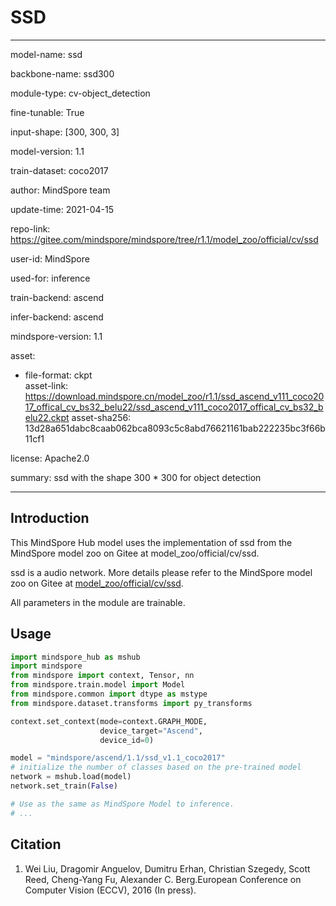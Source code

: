 # SSD

---

model-name: ssd

backbone-name: ssd300

module-type: cv-object_detection

fine-tunable: True

input-shape: [300, 300, 3]

model-version: 1.1

train-dataset: coco2017

author: MindSpore team

update-time: 2021-04-15

repo-link: <https://gitee.com/mindspore/mindspore/tree/r1.1/model_zoo/official/cv/ssd>

user-id: MindSpore

used-for: inference

train-backend: ascend

infer-backend: ascend

mindspore-version: 1.1

asset:

  -
    file-format: ckpt  
    asset-link: <https://download.mindspore.cn/model_zoo/r1.1/ssd_ascend_v111_coco2017_offical_cv_bs32_belu22/ssd_ascend_v111_coco2017_offical_cv_bs32_belu22.ckpt>
    asset-sha256: 13d28a651dabc8caab062bca8093c5c8abd76621161bab222235bc3f66b11cf1

license: Apache2.0

summary: ssd with the shape 300 * 300 for object detection

---

## Introduction

This MindSpore Hub model uses the implementation of ssd from the MindSpore model zoo on Gitee at model_zoo/official/cv/ssd.

ssd is a audio network. More details please refer to the MindSpore model zoo on Gitee at [model_zoo/official/cv/ssd](https://gitee.com/mindspore/mindspore/blob/r1.1/model_zoo/official/cv/ssd/README.md).

All parameters in the module are trainable.

## Usage

```python
import mindspore_hub as mshub
import mindspore
from mindspore import context, Tensor, nn
from mindspore.train.model import Model
from mindspore.common import dtype as mstype
from mindspore.dataset.transforms import py_transforms

context.set_context(mode=context.GRAPH_MODE,
                    device_target="Ascend",
                    device_id=0)

model = "mindspore/ascend/1.1/ssd_v1.1_coco2017"
# initialize the number of classes based on the pre-trained model
network = mshub.load(model)
network.set_train(False)

# Use as the same as MindSpore Model to inference.
# ...
```

## Citation

1. Wei Liu, Dragomir Anguelov, Dumitru Erhan, Christian Szegedy, Scott Reed, Cheng-Yang Fu, Alexander C.
   Berg.European Conference on Computer Vision (ECCV), 2016 (In press).
